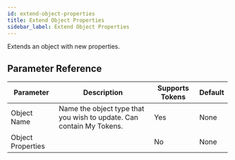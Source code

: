 ```yaml
---
id: extend-object-properties
title: Extend Object Properties
sidebar_label: Extend Object Properties
---
```



Extends an object with new properties.

## Parameter Reference
| Parameter | Description | Supports Tokens | Default |
| -- | -- | -- | -- |
| Object Name | Name the object type that you wish to update. Can contain My Tokens. | Yes | None |
| Object Properties |  | No | None |

